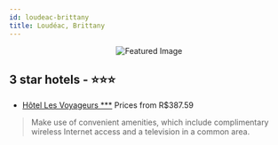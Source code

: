 ```yaml
---
id: loudeac-brittany
title: Loudéac, Brittany
---
```


<center><img src="https://i.travelapi.com/hotels/3000000/2690000/2685200/2685149/b30aec37_z.jpg" alt="Featured Image" /></center>


##  3 star hotels - ⭐️⭐️⭐️

-    [Hôtel Les Voyageurs ***](https://us.hurb.com/br/hotels/loudeac/hotel-les-voyageurs-JNP-JP816317?cmp=18055) Prices from R$387.59
   > Make use of convenient amenities, which include complimentary wireless Internet access and a television in a common area.
